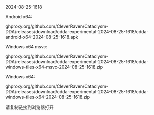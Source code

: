 2024-08-25-1618

Android x64:

ghproxy.org/github.com/CleverRaven/Cataclysm-DDA/releases/download/cdda-experimental-2024-08-25-1618/cdda-android-x64-2024-08-25-1618.apk

Windows x64 msvc:

ghproxy.org/github.com/CleverRaven/Cataclysm-DDA/releases/download/cdda-experimental-2024-08-25-1618/cdda-windows-tiles-x64-msvc-2024-08-25-1618.zip

Windows x64:

ghproxy.org/github.com/CleverRaven/Cataclysm-DDA/releases/download/cdda-experimental-2024-08-25-1618/cdda-windows-tiles-x64-2024-08-25-1618.zip

请复制链接到浏览器打开

